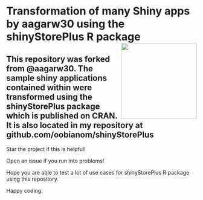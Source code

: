 # Transformation of many Shiny apps by aagarw30 using the shinyStorePlus R package <img src="https://shinystoreplus.obi.obianom.com/hex-shinyStorePlus.png" align="right" width="200">

## This repository was forked from @aagarw30. The sample shiny applications contained within were transformed using the shinyStorePlus package which is published on CRAN. It is also located in my repository at github.com/oobianom/shinyStorePlus


Star the project if this is helpful!

Open an issue if you run into problems!

Hope you are able to test a lot of use cases for shinyStorePlus R package using this repository.

Happy coding.
